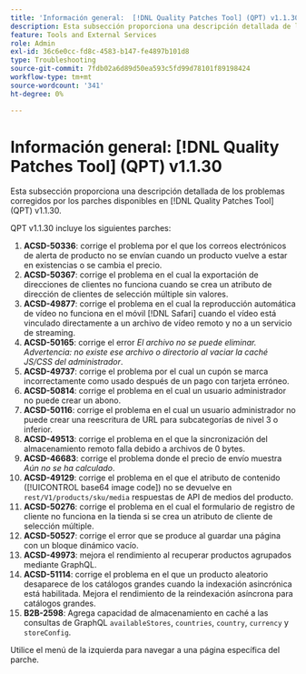 ```yaml
---
title: 'Información general:  [!DNL Quality Patches Tool] (QPT) v1.1.30'
description: Esta subsección proporciona una descripción detallada de los problemas corregidos por los parches disponibles en  [!DNL Quality Patches Tool] (QPT) v1.1.30.
feature: Tools and External Services
role: Admin
exl-id: 36c6e0cc-fd8c-4583-b147-fe4897b101d8
type: Troubleshooting
source-git-commit: 7fdb02a6d89d50ea593c5fd99d78101f89198424
workflow-type: tm+mt
source-wordcount: '341'
ht-degree: 0%

---
```


# Información general: [!DNL Quality Patches Tool] (QPT) v1.1.30

Esta subsección proporciona una descripción detallada de los problemas corregidos por los parches disponibles en [!DNL Quality Patches Tool] (QPT) v1.1.30.

QPT v1.1.30 incluye los siguientes parches:

1. **ACSD-50336**: corrige el problema por el que los correos electrónicos de alerta de producto no se envían cuando un producto vuelve a estar en existencias o se cambia el precio.
1. **ACSD-50367**: corrige el problema en el cual la exportación de direcciones de clientes no funciona cuando se crea un atributo de dirección de clientes de selección múltiple sin valores.
1. **ACSD-49877**: corrige el problema en el cual la reproducción automática de vídeo no funciona en el móvil [!DNL Safari] cuando el vídeo está vinculado directamente a un archivo de vídeo remoto y no a un servicio de streaming.
1. **ACSD-50165**: corrige el error *El archivo no se puede eliminar. Advertencia: no existe ese archivo o directorio al vaciar la caché JS/CSS del administrador*.
1. **ACSD-49737**: corrige el problema por el cual un cupón se marca incorrectamente como usado después de un pago con tarjeta erróneo.
1. **ACSD-50814**: corrige el problema en el cual un usuario administrador no puede crear un abono.
1. **ACSD-50116**: corrige el problema en el cual un usuario administrador no puede crear una reescritura de URL para subcategorías de nivel 3 o inferior.
1. **ACSD-49513**: corrige el problema en el que la sincronización del almacenamiento remoto falla debido a archivos de 0 bytes.
1. **ACSD-46683**: corrige el problema donde el precio de envío muestra *Aún no se ha calculado*.
1. **ACSD-49129**: corrige el problema en el que el atributo de contenido ([!UICONTROL base64 image code]) no se devuelve en `rest/V1/products/sku/media` respuestas de API de medios del producto.
1. **ACSD-50276**: corrige el problema en el cual el formulario de registro de cliente no funciona en la tienda si se crea un atributo de cliente de selección múltiple.
1. **ACSD-50527**: corrige el error que se produce al guardar una página con un bloque dinámico vacío.
1. **ACSD-49973**: mejora el rendimiento al recuperar productos agrupados mediante GraphQL.
1. **ACSD-51114**: corrige el problema en el que un producto aleatorio desaparece de los catálogos grandes cuando la indexación asincrónica está habilitada. Mejora el rendimiento de la reindexación asíncrona para catálogos grandes.
1. **B2B-2598**: Agrega capacidad de almacenamiento en caché a las consultas de GraphQL `availableStores`, `countries`, `country`, `currency` y `storeConfig`.

Utilice el menú de la izquierda para navegar a una página específica del parche.
